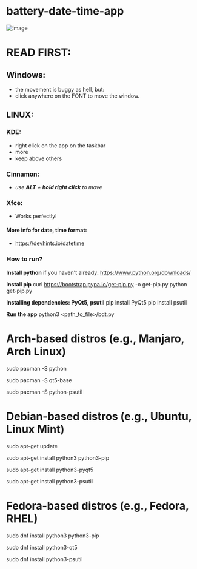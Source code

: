 # battery-date-time-app

![image](https://github.com/Jirafey/date-time-battery-app/assets/97115044/9afbaa09-f8ff-42e1-ac9e-e248ee6759dd)



# READ FIRST:
## Windows:
- the movement is buggy as hell, but:
- click anywhere on the FONT to move the window.
  
## LINUX:
### KDE:
- right click on the app on the taskbar
- more
- keep above others
### Cinnamon:
- *use **ALT** + **hold right click** to move*
### Xfce:
- Works perfectly!
#### More info for date, time format:
- https://devhints.io/datetime

### How to run?

**Install python** 
if you haven't already: https://www.python.org/downloads/

**Install pip**
curl https://bootstrap.pypa.io/get-pip.py -o get-pip.py
python get-pip.py

**Installing dependencies: PyQt5, psutil**
pip install PyQt5
pip install psutil

**Run the app**
python3 <path_to_file>/bdt.py

# Arch-based distros (e.g., Manjaro, Arch Linux)

sudo pacman -S python

sudo pacman -S qt5-base

sudo pacman -S python-psutil

# Debian-based distros (e.g., Ubuntu, Linux Mint)

sudo apt-get update

sudo apt-get install python3 python3-pip

sudo apt-get install python3-pyqt5

sudo apt-get install python3-psutil

# Fedora-based distros (e.g., Fedora, RHEL)

sudo dnf install python3 python3-pip

sudo dnf install python3-qt5

sudo dnf install python3-psutil



